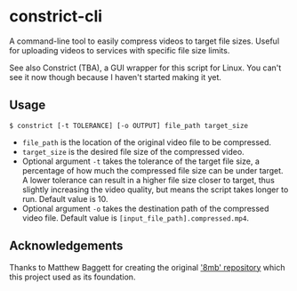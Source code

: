 # constrict-cli
A command-line tool to easily compress videos to target file sizes. Useful for uploading videos to services with specific file size limits.

See also Constrict (TBA), a GUI wrapper for this script for Linux. You can't see it now though because I haven't started making it yet.

## Usage
```
$ constrict [-t TOLERANCE] [-o OUTPUT] file_path target_size
```

- `file_path` is the location of the original video file to be compressed.
- `target_size` is the desired file size of the compressed video.
- Optional argument `-t` takes the tolerance of the target file size, a percentage of how much the compressed file size can be under target. A lower tolerance can result in a higher file size closer to target, thus slightly increasing the video quality, but means the script takes longer to run. Default value is 10.
- Optional argument `-o` takes the destination path of the compressed video file. Default value is `[input_file_path].compressed.mp4`.

## Acknowledgements
Thanks to Matthew Baggett for creating the original ['8mb' repository](https://github.com/matthewbaggett/8mb) which this project used as its foundation.